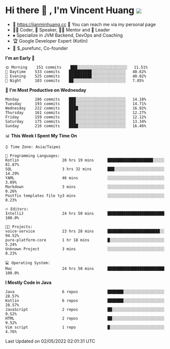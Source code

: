 # Hi there 👋 , I'm Vincent Huang ![](https://komarev.com/ghpvc/?username=Jian-Min-Huang)
- 💎 https://jianminhuang.cc 🙋 You can reach me via my personal page
- 👨‍💻 Coder, 🎤 Speaker, 👨‍🏫 Mentor and 🚀 Leader
- ♠️ Specialize in JVM Backend, DevOps and Coaching
- 🏆 Google Developer Expert (Kotlin)
- 💼 $_purefunc, Co-founder

<!--START_SECTION:waka-->
**I'm an Early 🐤** 

```text
🌞 Morning    151 commits    ███░░░░░░░░░░░░░░░░░░░░░░   11.51% 
🌆 Daytime    533 commits    ██████████░░░░░░░░░░░░░░░   40.62% 
🌃 Evening    525 commits    ██████████░░░░░░░░░░░░░░░   40.02% 
🌙 Night      103 commits    ██░░░░░░░░░░░░░░░░░░░░░░░   7.85%

```
📅 **I'm Most Productive on Wednesday** 

```text
Monday       186 commits    ███░░░░░░░░░░░░░░░░░░░░░░   14.18% 
Tuesday      193 commits    ███░░░░░░░░░░░░░░░░░░░░░░   14.71% 
Wednesday    222 commits    ████░░░░░░░░░░░░░░░░░░░░░   16.92% 
Thursday     161 commits    ███░░░░░░░░░░░░░░░░░░░░░░   12.27% 
Friday       159 commits    ███░░░░░░░░░░░░░░░░░░░░░░   12.12% 
Saturday     175 commits    ███░░░░░░░░░░░░░░░░░░░░░░   13.34% 
Sunday       216 commits    ████░░░░░░░░░░░░░░░░░░░░░   16.46%

```


📊 **This Week I Spent My Time On** 

```text
⌚︎ Time Zone: Asia/Taipei

💬 Programming Languages: 
Kotlin                   20 hrs 19 mins      ████████████████████░░░░░   81.87% 
SQL                      3 hrs 32 mins       ███░░░░░░░░░░░░░░░░░░░░░░   14.29% 
YAML                     46 mins             ░░░░░░░░░░░░░░░░░░░░░░░░░   3.09% 
Markdown                 3 mins              ░░░░░░░░░░░░░░░░░░░░░░░░░   0.26% 
Postfix templates file ty3 mins              ░░░░░░░░░░░░░░░░░░░░░░░░░   0.23%

🔥 Editors: 
IntelliJ                 24 hrs 50 mins      █████████████████████████   100.0%

🐱‍💻 Projects: 
voice-service            23 hrs 28 mins      ███████████████████████░░   94.52% 
pure-platform-core       1 hr 18 mins        █░░░░░░░░░░░░░░░░░░░░░░░░   5.24% 
Unknown Project          3 mins              ░░░░░░░░░░░░░░░░░░░░░░░░░   0.23%

💻 Operating System: 
Mac                      24 hrs 50 mins      █████████████████████████   100.0%

```

**I Mostly Code in Java** 

```text
Java                     6 repos             ███████░░░░░░░░░░░░░░░░░░   28.57% 
Kotlin                   6 repos             ███████░░░░░░░░░░░░░░░░░░   28.57% 
JavaScript               2 repos             ██░░░░░░░░░░░░░░░░░░░░░░░   9.52% 
HTML                     2 repos             ██░░░░░░░░░░░░░░░░░░░░░░░   9.52% 
Vim script               1 repo              █░░░░░░░░░░░░░░░░░░░░░░░░   4.76%

```



 Last Updated on 02/05/2022 02:01:31 UTC
<!--END_SECTION:waka-->
